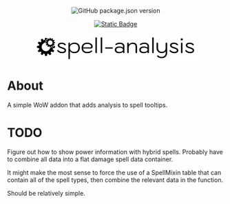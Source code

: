 [comment]: # (All my badges and shit go here.)
<div align='center'>

![GitHub package.json version](https://img.shields.io/github/package-json/v/jackindisguise/spell-analysis?style=for-the-badge&logo=npm)

[![Static Badge](https://img.shields.io/badge/GitHub-black?style=for-the-badge&logo=github)](https://github.com/jackindisguise/spell-analysis)

</div>

[comment]: # (Place-holder logo.)
<p align='center'><img src='https://raw.githubusercontent.com/jackindisguise/spell-analysis/main/logo.png'/></p>

# About
A simple WoW addon that adds analysis to spell tooltips.

# TODO
Figure out how to show power information with hybrid spells. Probably have to combine all data into a flat damage spell data container.

It might make the most sense to force the use of a SpellMixin table that can contain all of the spell types, then combine the relevant data in the function.

Should be relatively simple.